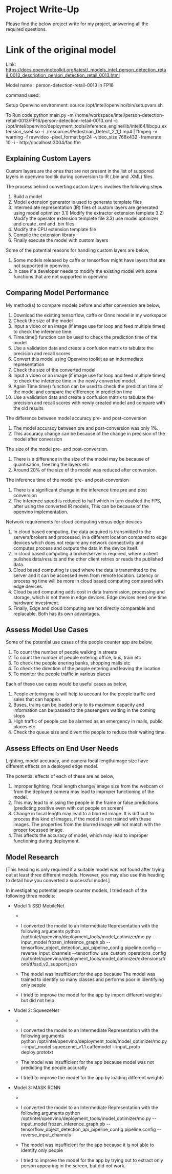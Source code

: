 # Project Write-Up

Please find the below project write for my project, answering all the required questions.

# Link of the original model

Link: https://docs.openvinotoolkit.org/latest/_models_intel_person_detection_retail_0013_description_person_detection_retail_0013.html

Model name : person-detection-retail-0013 in FP16

command used:

Setup Openvino environment: source /opt/intel/openvino/bin/setupvars.sh 

To Run code:python main.py -m /home/workspace/intel/person-detection-retail-0013/FP16/person-detection-retail-0013.xml -c /opt/intel/openvino/deployment_tools/inference_engine/lib/intel64/libcpu_extension_sse4.so -i ./resources/Pedestrian_Detect_2_1_1.mp4 | ffmpeg -v warning -f rawvideo -pixel_format bgr24 -video_size 768x432 -framerate 10 -i - http://localhost:3004/fac.ffm


## Explaining Custom Layers

Custom layers are the ones that are not present in the list of suppored layers in openvino tooltik during conversion to IR (.bin and .XML) files.

The process behind converting custom layers involves the following steps

1) Build a model
2) Model extension generator is used to generate template files
3) Intermediate representation (IR) files of custom layers are generated using model optimizer
        3.1) Modify the extractor extension templete
        3.2) Modify the operator extension templete file
        3.3) use model optimizer and create .xml and .bin files
4) Modify the CPU extension template file
5) Compile the extension library
6) Finally execute the model with custom layers

Some of the potential reasons for handling custom layers are below,

1) Some models released by caffe or tensorflow might have layers that are not supported in openvino.
2) In case if a developer needs to modify the existing model with some functions that are not supported in openvino

## Comparing Model Performance

My method(s) to compare models before and after conversion are below,
1) Download the existing tensorflow, caffe or Onnx model in my workspace
2) Check the size of the model
3) Input a video or an image (if image use for loop and feed multiple times) to check the inference time.
4) Time.time() function can be used to check the prediction time of the model
5) Use a validation data and create a confusion matrix to tabulate the precision and recall scores
6) Convert this model using Openvino toolkit as an indermediate representation
7) Check the size of the converted model
8) Input a video or an image (if image use for loop and feed multiple times) to check the inference time in the newly converted model.
9) Again Time.time() function can be used to check the prediction time of the model and compare the difference in prediction time
10) Use a validation data and create a confusion matrix to tabulate the precision and recall scores with newly created model and compare with the old results

The difference between model accuracy pre- and post-conversion 

1) The model accuracy between pre and post-conversion was only 1%.
2) This accuracy change can be because of the change in precision of the model after conversion

The size of the model pre- and post-conversion.
1) There is a difference in the size of the model may be because of quantisation, freezing the layers etc
2) Around 20% of the size of the model was reduced after conversion.

The inference time of the model pre- and post-conversion
1) There is a significant change in the inference time pre and post conversion
2) The inference speed is reduced to half which in turn doubled the FPS, after using the converted IR models, This can be because of the openvino implementation.

Network requirements for cloud computing versus edge devices
1) In cloud based computing, the data acquired is transmitted to the servers/brokers and processed, in a different location compared to edge devices which does not require any network connectivity and computes,process and outputs the data in the device itself.
2) In cloud based computing a broker/server is required, where a client pulishes data/results and the other client retries or reads the published data.
3) Cloud based computing is used where the data is transmitted to the server and it can be accessed even from remote location. Latency or processing time will be more in cloud based computing compared with edge devices.
4) Cloud based computing adds cost in data transmission, processing and storage, which is not there in edge devices. Edge devices need one time hardware investment. 
4) Finally, Edge and cloud computing are not directly comparable and replacable. Both has its own advantages.

## Assess Model Use Cases

Some of the potential use cases of the people counter app are below,

1) To count the number of people walking in streets
2) To count the number of people entering office, bus, train etc
3) To check the people enering banks, shopping malls etc 
4) To check the direction of the people entering and leaving the location
5) To monitor the people traffic in various places

Each of these use cases would be useful cases as below,

1) People entering malls will help to account for the people traffic and sales that can happen.
2) Buses, trains can be loaded only to its maximum capacity and information can be passed to the passengers waiting in the coming stops
3) High traffic of people can be alarmed as an emergency in malls, public places etc.
4) Check the queue size and divert the people to reduce their waiting time. 


## Assess Effects on End User Needs

Lighting, model accuracy, and camera focal length/image size have different effects on a deployed edge model. 

The potential effects of each of these are as below,
1) Improper lighting, focal length change/ image size from the webcam or from the deployed camera may lead to improper functioning of the model. 
2) This may lead to missing the people in the frame or false predictions (predicting positive even with out people on screen)
3) Change in focal length may lead to a blurred image. It is difficult to process this kind of images, if the model is not trained with these images. The properties from the blurred image will not match with the proper focussed image. 
3) This affects the accuracy of model, which may lead to improper functioning during deployment.

## Model Research

[This heading is only required if a suitable model was not found after trying out at least three
different models. However, you may also use this heading to detail how you converted 
a successful model.]

In investigating potential people counter models, I tried each of the following three models:

- Model 1: SSD MobileNet
  - [Model Source]: http://download.tensorflow.org/models/object_detection/ssd_mobilenet_v2_coco_2018_03_29.tar.gz
  
  - I converted the model to an Intermediate Representation with the following arguments
python /opt/intel/openvino/deployment_tools/model_optimizer/mo.py --input_model frozen_inference_graph.pb --tensorflow_object_detection_api_pipeline_config pipeline.config --reverse_input_channels --tensorflow_use_custom_operations_config /opt/intel/openvino/deployment_tools/model_optimizer/extensions/front/tf/ssd_v2_support.json

  - The model was insufficient for the app because
    The model was trained to identify so many classes and performs poor in identifying only people
  
  - I tried to improve the model for the app by import different weights but did not help
  
  
- Model 2: SqueezeNet
  - [Model Source]:https://github.com/DeepScale/SqueezeNet
  
  - I converted the model to an Intermediate Representation with the following arguments   
python /opt/intel/openvino/deployment_tools/model_optimizer/mo.py --input_model squeezenet_v1.1.caffemodel --input_proto deploy.prototxt
  
  - The model was insufficient for the app because model was not predicting the people accuratly
  
  - I tried to improve the model for the app by loading different weights
  

- Model 3: MASK RCNN
  - [Model Source]: https://github.com/matterport/Mask_RCNN
  
  - I converted the model to an Intermediate Representation with the following arguments
python /opt/intel/openvino/deployment_tools/model_optimizer/mo.py --input_model frozen_inference_graph.pb --tensorflow_object_detection_api_pipeline_config pipeline.config --reverse_input_channels 

  - The model was insufficient for the app because it is not able to identify only people
  - I tried to improve the model for the app by trying out to extract only person appearing in the screen, but did not work.
